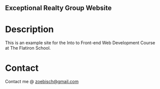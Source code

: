 Exceptional Realty Group Website
---

# Description

This is an example site for the Into to Front-end Web
Development Course at The Flatiron School.

# Contact

Contact me @ zoebisch@gmail.com 
